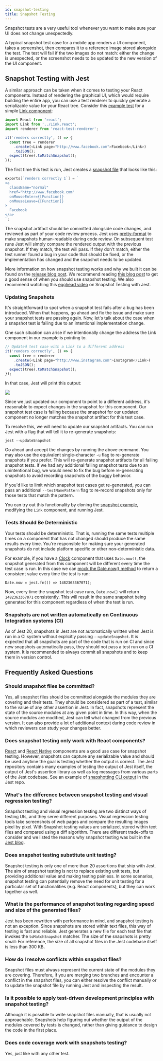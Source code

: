 ```yaml
---
id: snapshot-testing
title: Snapshot Testing
---
```


Snapshot tests are a very useful tool whenever you want to make sure your UI
does not change unexpectedly.

A typical snapshot test case for a mobile app renders a UI component, takes a
screenshot, then compares it to a reference image stored alongside the test. The
test will fail if the two images do not match: either the change is unexpected,
or the screenshot needs to be updated to the new version of the UI component.

## Snapshot Testing with Jest

A similar approach can be taken when it comes to testing your React components.
Instead of rendering the graphical UI, which would require building the entire
app, you can use a test renderer to quickly generate a serializable value for
your React tree. Consider this
[example test](https://github.com/facebook/jest/blob/master/examples/snapshot/__tests__/link.react.test.js)
for a simple
[Link component](https://github.com/facebook/jest/blob/master/examples/snapshot/Link.react.js):

```javascript
import React from 'react';
import Link from '../Link.react';
import renderer from 'react-test-renderer';

it('renders correctly', () => {
  const tree = renderer
    .create(<Link page="http://www.facebook.com">Facebook</Link>)
    .toJSON();
  expect(tree).toMatchSnapshot();
});
```

The first time this test is run, Jest creates a
[snapshot file](https://github.com/facebook/jest/blob/master/examples/snapshot/__tests__/__snapshots__/link.react.test.js.snap)
that looks like this:

```javascript
exports[`renders correctly 1`] = `
<a
  className="normal"
  href="http://www.facebook.com"
  onMouseEnter={[Function]}
  onMouseLeave={[Function]}
>
  Facebook
</a>
`;
```

The snapshot artifact should be committed alongside code changes, and reviewed
as part of your code review process. Jest uses
[pretty-format](https://github.com/facebook/jest/tree/master/packages/pretty-format)
to make snapshots human-readable during code review. On subsequent test runs
Jest will simply compare the rendered output with the previous snapshot. If they
match, the test will pass. If they don't match, either the test runner found a
bug in your code that should be fixed, or the implementation has changed and the
snapshot needs to be updated.

More information on how snapshot testing works and why we built it can be found
on the
[release blog post](https://facebook.github.io/jest/blog/2016/07/27/jest-14.html).
We recommend reading
[this blog post](http://benmccormick.org/2016/09/19/testing-with-jest-snapshots-first-impressions/)
to get a good sense of when you should use snapshot testing. We also recommend
watching this
[egghead video](https://egghead.io/lessons/javascript-use-jest-s-snapshot-testing-feature?pl=testing-javascript-with-jest-a36c4074)
on Snapshot Testing with Jest.

### Updating Snapshots

It's straightforward to spot when a snapshot test fails after a bug has been
introduced. When that happens, go ahead and fix the issue and make sure your
snapshot tests are passing again. Now, let's talk about the case when a snapshot
test is failing due to an intentional implementation change.

One such situation can arise if we intentionally change the address the Link
component in our example is pointing to.

```javascript
// Updated test case with a Link to a different address
it('renders correctly', () => {
  const tree = renderer
    .create(<Link page="http://www.instagram.com">Instagram</Link>)
    .toJSON();
  expect(tree).toMatchSnapshot();
});
```

In that case, Jest will print this output:

![](/jest/img/content/failedSnapshotTest.png)

Since we just updated our component to point to a different address, it's
reasonable to expect changes in the snapshot for this component. Our snapshot
test case is failing because the snapshot for our updated component no longer
matches the snapshot artifact for this test case.

To resolve this, we will need to update our snapshot artifacts. You can run Jest
with a flag that will tell it to re-generate snapshots:

```
jest --updateSnapshot
```

Go ahead and accept the changes by running the above command. You may also use
the equivalent single-character `-u` flag to re-generate snapshots if you
prefer. This will re-generate snapshot artifacts for all failing snapshot tests.
If we had any additional failing snapshot tests due to an unintentional bug, we
would need to fix the bug before re-generating snapshots to avoid recording
snapshots of the buggy behavior.

If you'd like to limit which snapshot test cases get re-generated, you can pass
an additional `--testNamePattern` flag to re-record snapshots only for those
tests that match the pattern.

You can try out this functionality by cloning the
[snapshot example](https://github.com/facebook/jest/tree/master/examples/snapshot),
modifying the `Link` component, and running Jest.

### Tests Should Be Deterministic

Your tests should be deterministic. That is, running the same tests multiple
times on a component that has not changed should produce the same results every
time. You're responsible for making sure your generated snapshots do not include
platform specific or other non-deterministic data.

For example, if you have a
[Clock](https://github.com/facebook/jest/blob/master/examples/snapshot/Clock.react.js)
component that uses `Date.now()`, the snapshot generated from this component
will be different every time the test case is run. In this case we can
[mock the Date.now() method](MockFunctions.md) to return a consistent value
every time the test is run:

```
Date.now = jest.fn(() => 1482363367071);
```

Now, every time the snapshot test case runs, `Date.now()` will return
`1482363367071` consistently. This will result in the same snapshot being
generated for this component regardless of when the test is run.

### Snapshots are not written automatically on Continuous Integration systems (CI)

As of Jest 20, snapshots in Jest are not automatically written when Jest is run
in a CI system without explicitly passing `--updateSnapshot`. It is expected
that all snapshots are part of the code that is run on CI and since new
snapshots automatically pass, they should not pass a test run on a CI system. It
is recommended to always commit all snapshots and to keep them in version
control.

## Frequently Asked Questions

### Should snapshot files be committed?

Yes, all snapshot files should be committed alongside the modules they are
covering and their tests. They should be considered as part of a test, similar
to the value of any other assertion in Jest. In fact, snapshots represent the
state of the source modules at any given point in time. In this way, when the
source modules are modified, Jest can tell what changed from the previous
version. It can also provide a lot of additional context during code review in
which reviewers can study your changes better.

### Does snapshot testing only work with React components?

[React](TutorialReacte.md) and [React Native](TutorialReactNative.md) components
are a good use case for snapshot testing. However, snapshots can capture any
serializable value and should be used anytime the goal is testing whether the
output is correct. The Jest repository contains many examples of testing the
output of Jest itself, the output of Jest's assertion library as well as log
messages from various parts of the Jest codebase. See an example of
[snapshotting CLI output](https://github.com/facebook/jest/blob/master/integration_tests/__tests__/console.test.js)
in the Jest repo.

### What's the difference between snapshot testing and visual regression testing?

Snapshot testing and visual regression testing are two distinct ways of testing
UIs, and they serve different purposes. Visual regression testing tools take
screenshots of web pages and compare the resulting images pixel by pixel. With
Snapshot testing values are serialized, stored within text files and compared
using a diff algorithm. There are different trade-offs to consider and we listed
the reasons why snapshot testing was built in the
[Jest blog](http://facebook.github.io/jest/blog/2016/07/27/jest-14.html#why-snapshot-testing).

### Does snapshot testing substitute unit testing?

Snapshot testing is only one of more than 20 assertions that ship with Jest. The
aim of snapshot testing is not to replace existing unit tests, but providing
additional value and making testing painless. In some scenarios, snapshot
testing can potentially remove the need for unit testing for a particular set of
functionalities (e.g. React components), but they can work together as well.

### What is the performance of snapshot testing regarding speed and size of the generated files?

Jest has been rewritten with performance in mind, and snapshot testing is not an
exception. Since snapshots are stored within text files, this way of testing is
fast and reliable. Jest generates a new file for each test file that invokes the
`toMatchSnapshot` matcher. The size of the snapshots is pretty small: For
reference, the size of all snapshot files in the Jest codebase itself is less
than 300 KB.

### How do I resolve conflicts within snapshot files?

Snapshot files must always represent the current state of the modules they are
covering. Therefore, if you are merging two branches and encounter a conflict in
the snapshot files, you can either resolve the conflict manually or to update
the snapshot file by running Jest and inspecting the result.

### Is it possible to apply test-driven development principles with snapshot testing?

Although it is possible to write snapshot files manually, that is usually not
approachable. Snapshots help figuring out whether the output of the modules
covered by tests is changed, rather than giving guidance to design the code in
the first place.

### Does code coverage work with snapshots testing?

Yes, just like with any other test.
